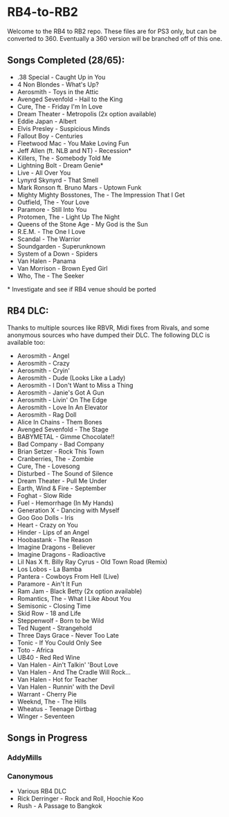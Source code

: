 # RB4-to-RB2

Welcome to the RB4 to RB2 repo. These files are for PS3 only, but can be converted to 360. Eventually a 360 version will be branched off of this one.

## Songs Completed (28/65):
*  .38 Special - Caught Up in You
*  4 Non Blondes - What's Up?
*  Aerosmith - Toys in the Attic
*  Avenged Sevenfold - Hail to the King
*  Cure, The - Friday I'm In Love
*  Dream Theater - Metropolis (2x option available)
*  Eddie Japan - Albert
*  Elvis Presley - Suspicious Minds
*  Fallout Boy - Centuries
*  Fleetwood Mac - You Make Loving Fun
*  Jeff Allen (ft. NLB and NT) - Recession\*
*  Killers, The - Somebody Told Me 
*  Lightning Bolt - Dream Genie\*
*  Live - All Over You
*  Lynyrd Skynyrd - That Smell
*  Mark Ronson ft. Bruno Mars - Uptown Funk
*  Mighty Mighty Bosstones, The - The Impression That I Get
*  Outfield, The - Your Love
*  Paramore - Still Into You
*  Protomen, The - Light Up The Night
*  Queens of the Stone Age - My God is the Sun
*  R.E.M. - The One I Love
*  Scandal - The Warrior
*  Soundgarden - Superunknown
*  System of a Down - Spiders
*  Van Halen - Panama
*  Van Morrison - Brown Eyed Girl
*  Who, The - The Seeker

\* Investigate and see if RB4 venue should be ported

## RB4 DLC:
Thanks to multiple sources like RBVR, Midi fixes from Rivals, and some anonymous sources who have dumped their DLC. The following DLC is available too:
*  Aerosmith - Angel
*  Aerosmith - Crazy
*  Aerosmith - Cryin'
*  Aerosmith - Dude (Looks Like a Lady)
*  Aerosmith - I Don't Want to Miss a Thing
*  Aerosmith - Janie's Got A Gun
*  Aerosmith - Livin' On The Edge
*  Aerosmith - Love In An Elevator
*  Aerosmith - Rag Doll
*  Alice In Chains - Them Bones
*  Avenged Sevenfold - The Stage
*  BABYMETAL - Gimme Chocolate!!
*  Bad Company - Bad Company
*  Brian Setzer - Rock This Town
*  Cranberries, The - Zombie
*  Cure, The - Lovesong
*  Disturbed - The Sound of Silence
*  Dream Theater - Pull Me Under
*  Earth, Wind & Fire - September
*  Foghat - Slow Ride
*  Fuel - Hemorrhage (In My Hands)
*  Generation X - Dancing with Myself
*  Goo Goo Dolls - Iris
*  Heart - Crazy on You
*  Hinder - Lips of an Angel
*  Hoobastank - The Reason
*  Imagine Dragons - Believer
*  Imagine Dragons - Radioactive
*  Lil Nas X ft. Billy Ray Cyrus - Old Town Road (Remix)
*  Los Lobos - La Bamba
*  Pantera - Cowboys From Hell (Live)
*  Paramore - Ain't It Fun
*  Ram Jam - Black Betty (2x option available)
*  Romantics, The - What I Like About You
*  Semisonic - Closing Time
*  Skid Row - 18 and Life
*  Steppenwolf - Born to be Wild
*  Ted Nugent - Strangehold
*  Three Days Grace - Never Too Late
*  Tonic - If You Could Only See
*  Toto - Africa
*  UB40 - Red Red Wine
*  Van Halen - Ain't Talkin' 'Bout Love
*  Van Halen - And The Cradle Will Rock...
*  Van Halen - Hot for Teacher
*  Van Halen - Runnin' with the Devil
*  Warrant - Cherry Pie
*  Weeknd, The - The Hills
*  Wheatus - Teenage Dirtbag
*  Winger - Seventeen

## Songs in Progress

### AddyMills


### Canonymous
*  Various RB4 DLC
*  Rick Derringer - Rock and Roll, Hoochie Koo
*  Rush - A Passage to Bangkok